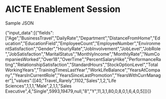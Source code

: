 # AICTE Enablement Session


Sample JSON

{"input_data":[{"fields":["Age","BusinessTravel","DailyRate","Department","DistanceFromHome","Education","EducationField","EmployeeCount","EmployeeNumber","EnvironmentSatisfaction","Gender","HourlyRate","JobInvolvement","JobLevel","JobRole","JobSatisfaction","MaritalStatus","MonthlyIncome","MonthlyRate","NumCompaniesWorked","Over18","OverTime","PercentSalaryHike","PerformanceRating","RelationshipSatisfaction","StandardHours","StockOptionLevel","TotalWorkingYears","TrainingTimesLastYear","WorkLifeBalance","YearsAtCompany","YearsInCurrentRole","YearsSinceLastPromotion","YearsWithCurrManager"],"values":[[40,"Travel_Rarely",1102,"Sales",1,2,"Life Sciences",1,1,1,"Male",2,1,1,"Sales Executive",4,"Single",5993,19479,null,"8","Y",11,3,1,80,0,8,0,1,6,4,0,5]]}]}
